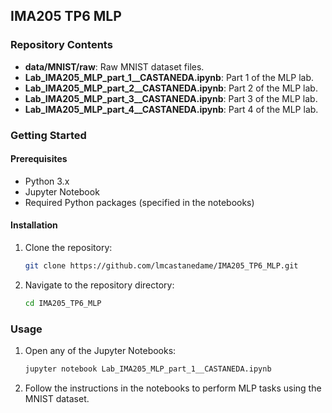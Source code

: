 ## IMA205 TP6 MLP

### Repository Contents
- **data/MNIST/raw**: Raw MNIST dataset files.
- **Lab_IMA205_MLP_part_1__CASTANEDA.ipynb**: Part 1 of the MLP lab.
- **Lab_IMA205_MLP_part_2__CASTANEDA.ipynb**: Part 2 of the MLP lab.
- **Lab_IMA205_MLP_part_3__CASTANEDA.ipynb**: Part 3 of the MLP lab.
- **Lab_IMA205_MLP_part_4__CASTANEDA.ipynb**: Part 4 of the MLP lab.

### Getting Started
#### Prerequisites
- Python 3.x
- Jupyter Notebook
- Required Python packages (specified in the notebooks)

#### Installation
1. Clone the repository:
   ```sh
   git clone https://github.com/lmcastanedame/IMA205_TP6_MLP.git
   ```
2. Navigate to the repository directory:
   ```sh
   cd IMA205_TP6_MLP
   ```

### Usage
1. Open any of the Jupyter Notebooks:
   ```sh
   jupyter notebook Lab_IMA205_MLP_part_1__CASTANEDA.ipynb
   ```
2. Follow the instructions in the notebooks to perform MLP tasks using the MNIST dataset.
